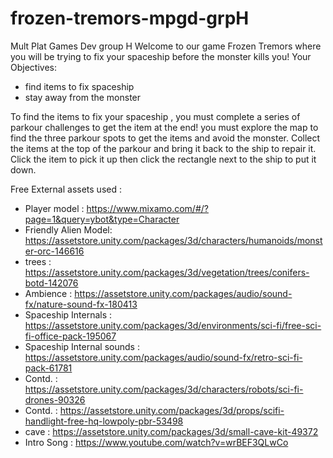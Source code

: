 # frozen-tremors-mpgd-grpH
 Mult Plat Games Dev group H
Welcome to our game Frozen Tremors where you will be trying to fix your spaceship before the monster kills you!
Your Objectives:
 - find items to fix spaceship 
 - stay away from the monster 


To find the items to fix your spaceship , you must complete a series of parkour challenges to get the item at the end!
you must explore the map to find the three parkour spots to get the items and avoid the monster.
Collect the items at the top of the parkour and bring it back to the ship to repair it.
Click the item to pick it up then click the rectangle next to the ship to put it down.

Free External assets used :
- Player model : https://www.mixamo.com/#/?page=1&query=ybot&type=Character
- Friendly Alien Model: https://assetstore.unity.com/packages/3d/characters/humanoids/monster-orc-146616
- trees : https://assetstore.unity.com/packages/3d/vegetation/trees/conifers-botd-142076
- Ambience : https://assetstore.unity.com/packages/audio/sound-fx/nature-sound-fx-180413
- Spaceship Internals : https://assetstore.unity.com/packages/3d/environments/sci-fi/free-sci-fi-office-pack-195067
- Spaceship Internal sounds : https://assetstore.unity.com/packages/audio/sound-fx/retro-sci-fi-pack-61781
- Contd. : https://assetstore.unity.com/packages/3d/characters/robots/sci-fi-drones-90326
- Contd. : https://assetstore.unity.com/packages/3d/props/scifi-handlight-free-hq-lowpoly-pbr-53498
- cave : https://assetstore.unity.com/packages/3d/small-cave-kit-49372
- Intro Song : https://www.youtube.com/watch?v=wrBEF3QLwCo
